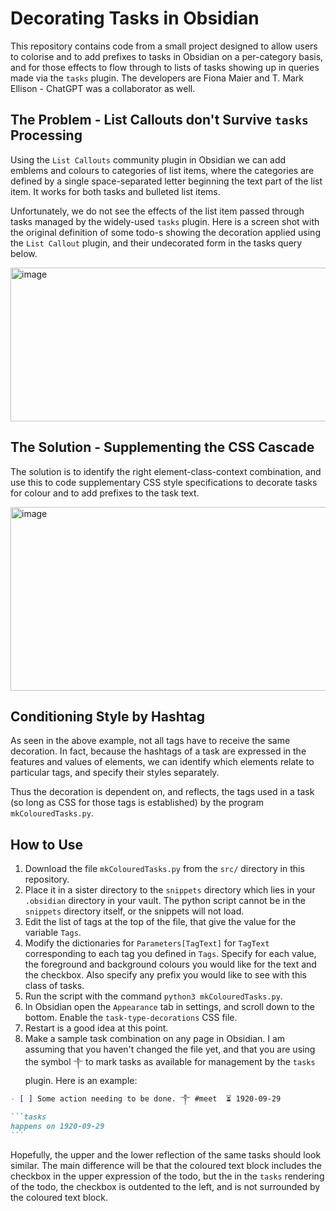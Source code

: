 # Decorating Tasks in Obsidian

This repository contains code from a small project designed to allow users to colorise and to add prefixes to tasks in Obsidian on a per-category basis, and for those effects to flow through to lists of tasks showing up in queries made via the `tasks` plugin.
The developers are Fiona Maier and T. Mark Ellison - ChatGPT was a collaborator as well.

## The Problem - List Callouts don't Survive `tasks` Processing

Using the `List Callouts` community plugin in Obsidian we can add emblems and colours to categories of list items, where the categories are defined by a single space-separated letter beginning the text part of the list item. It works for both tasks and bulleted list items.

Unfortunately, we do not see the effects of the list item passed through tasks managed by the widely-used `tasks` plugin. Here is a screen shot with the original definition of some todo-s showing the decoration applied using the `List Callout` plugin, and their undecorated form in the tasks query below.

<img width="881" height="246" alt="image" src="https://github.com/user-attachments/assets/a9580aab-970b-44ab-9eda-1d527d34808a" />


## The Solution - Supplementing the CSS Cascade

The solution is to identify the right element-class-context combination, and use this to code supplementary CSS style specifications to decorate tasks for colour and to add prefixes to the task text.

<img width="881" height="294" alt="image" src="https://github.com/user-attachments/assets/30cd0f88-c3de-46b0-bf0c-9d3d77f9bedc" />

## Conditioning Style by Hashtag

As seen in the above example, not all tags have to receive the same decoration. In fact, because the hashtags of a task are expressed in the features and values of elements, we can identify which elements relate to particular tags, and specify their styles separately.

Thus the decoration is dependent on, and reflects, the tags used in a task (so long as CSS for those tags is established) by the program `mkColouredTasks.py`.

## How to Use

1. Download the file `mkColouredTasks.py` from the `src/` directory in this repository.
2. Place it in a sister directory to the `snippets` directory which lies in your `.obsidian` directory in your vault. The python script cannot be in the `snippets` directory itself, or the snippets will not load.
3. Edit the list of tags at the top of the file, that give the value for the variable `Tags`.
4. Modify the dictionaries for `Parameters[TagText]` for `TagText` corresponding to each tag you defined in `Tags`. Specify for each value, the foreground and background colours you would like for the text and the checkbox. Also specify any prefix you would like to see with this class of tasks.
5. Run the script with the command `python3 mkColouredTasks.py`.
6. In Obsidian open the `Appearance` tab in settings, and scroll down to the bottom. Enable the `task-type-decorations` CSS file.
7. Restart is a good idea at this point.
8. Make a sample task combination on any page in Obsidian. I am assuming that you haven't changed the file yet, and that you are using the symbol `༒` to mark tasks as available for management by the `tasks` plugin. Here is an example:
~~~md
- [ ] Some action needing to be done. ༒ #meet  ⏳ 1920-09-29

```tasks
happens on 1920-09-29
```
~~~

Hopefully, the upper and the lower reflection of the same tasks should look similar. The main difference will be that the coloured text block includes the checkbox in the upper expression of the todo, but the in the `tasks` rendering of the todo, the checkbox is outdented to the left, and is not surrounded by the coloured text block.

